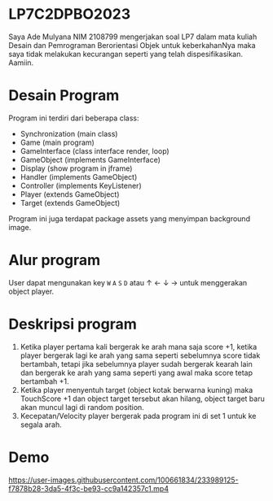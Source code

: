 # LP7C2DPBO2023
Saya Ade Mulyana NIM 2108799 mengerjakan soal LP7 dalam mata kuliah Desain dan Pemrograman Berorientasi Objek untuk keberkahanNya maka saya tidak melakukan kecurangan seperti yang telah dispesifikasikan. Aamiin.

# Desain Program
Program ini terdiri dari beberapa class:
- Synchronization (main class)
- Game (main program)
- GameInterface (class interface render, loop)
- GameObject (implements GameInterface)
- Display (show program in jframe)
- Handler (implements GameObject)
- Controller (implements KeyListener<class default java>)
- Player (extends GameObject)
- Target (extends GameObject)

Program ini juga terdapat package assets yang menyimpan background image.

# Alur program
User dapat mengunakan key `W` `A` `S` `D` atau &uarr;  &larr; &darr; &rarr; untuk menggerakan object player.

# Deskripsi program
1. Ketika player pertama kali bergerak ke arah mana saja score +1, ketika player bergerak lagi ke arah yang sama seperti sebelumnya score tidak bertambah, tetapi jika sebelumnya player sudah bergerak kearah lain dan bergerak ke arah yang sama seperti yang awal maka score tetap bertambah +1.
2. Ketika player menyentuh target (object kotak berwarna kuning) maka TouchScore +1 dan object target tersebut akan hilang, object target baru akan muncul lagi di random position.
3. Kecepatan/Velocity player bergerak pada program ini di set 1 untuk ke segala arah.

# Demo
https://user-images.githubusercontent.com/100661834/233989125-f7878b28-3da5-4f3c-be93-cc9a142357c1.mp4
